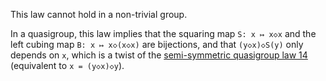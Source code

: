This law cannot hold in a non-trivial group.

In a quasigroup, this law implies that the squaring map `S: x ↦ x◇x` and the left cubing map `B: x ↦ x◇(x◇x)` are bijections, and that `(y◇x)◇S(y)` only depends on `x`, which is a twist of the [semi-symmetric quasigroup law 14](https://teorth.github.io/equational_theories/implications/?14) (equivalent to `x = (y◇x)◇y`).
